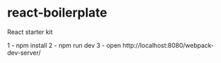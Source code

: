 # react-boilerplate
React starter kit

1 - npm install
2 - npm run dev
3 - open http://localhost:8080/webpack-dev-server/

